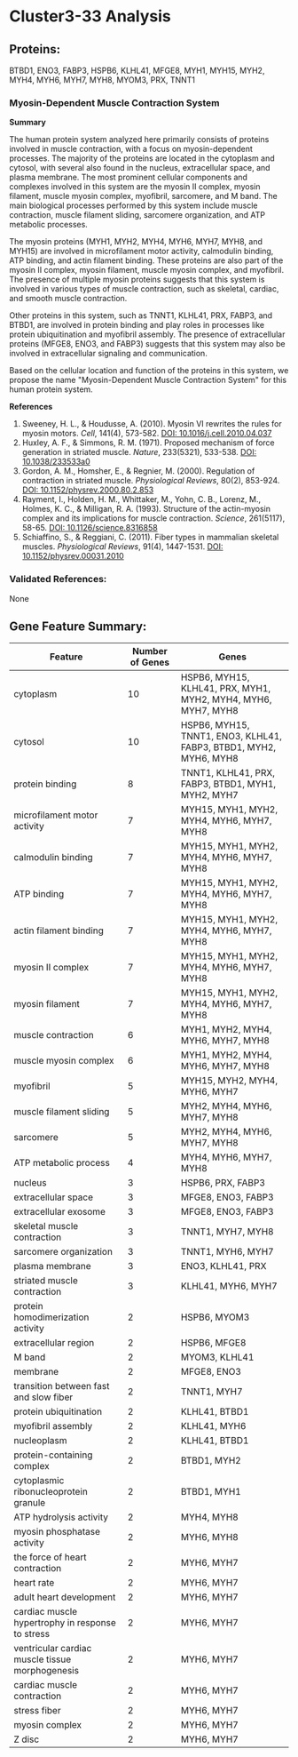 # Cluster3-33 Analysis

## Proteins: 

BTBD1, ENO3, FABP3, HSPB6, KLHL41, MFGE8, MYH1, MYH15, MYH2, MYH4, MYH6, MYH7, MYH8, MYOM3, PRX, TNNT1

### Myosin-Dependent Muscle Contraction System

**Summary**

The human protein system analyzed here primarily consists of proteins involved in muscle contraction, with a focus on myosin-dependent processes. The majority of the proteins are located in the cytoplasm and cytosol, with several also found in the nucleus, extracellular space, and plasma membrane. The most prominent cellular components and complexes involved in this system are the myosin II complex, myosin filament, muscle myosin complex, myofibril, sarcomere, and M band. The main biological processes performed by this system include muscle contraction, muscle filament sliding, sarcomere organization, and ATP metabolic processes.

The myosin proteins (MYH1, MYH2, MYH4, MYH6, MYH7, MYH8, and MYH15) are involved in microfilament motor activity, calmodulin binding, ATP binding, and actin filament binding. These proteins are also part of the myosin II complex, myosin filament, muscle myosin complex, and myofibril. The presence of multiple myosin proteins suggests that this system is involved in various types of muscle contraction, such as skeletal, cardiac, and smooth muscle contraction.

Other proteins in this system, such as TNNT1, KLHL41, PRX, FABP3, and BTBD1, are involved in protein binding and play roles in processes like protein ubiquitination and myofibril assembly. The presence of extracellular proteins (MFGE8, ENO3, and FABP3) suggests that this system may also be involved in extracellular signaling and communication.

Based on the cellular location and function of the proteins in this system, we propose the name "Myosin-Dependent Muscle Contraction System" for this human protein system.

**References**

1. Sweeney, H. L., & Houdusse, A. (2010). Myosin VI rewrites the rules for myosin motors. *Cell*, 141(4), 573-582. [DOI: 10.1016/j.cell.2010.04.037](https://doi.org/10.1016/j.cell.2010.04.037)
2. Huxley, A. F., & Simmons, R. M. (1971). Proposed mechanism of force generation in striated muscle. *Nature*, 233(5321), 533-538. [DOI: 10.1038/233533a0](https://doi.org/10.1038/233533a0)
3. Gordon, A. M., Homsher, E., & Regnier, M. (2000). Regulation of contraction in striated muscle. *Physiological Reviews*, 80(2), 853-924. [DOI: 10.1152/physrev.2000.80.2.853](https://doi.org/10.1152/physrev.2000.80.2.853)
4. Rayment, I., Holden, H. M., Whittaker, M., Yohn, C. B., Lorenz, M., Holmes, K. C., & Milligan, R. A. (1993). Structure of the actin-myosin complex and its implications for muscle contraction. *Science*, 261(5117), 58-65. [DOI: 10.1126/science.8316858](https://doi.org/10.1126/science.8316858)
5. Schiaffino, S., & Reggiani, C. (2011). Fiber types in mammalian skeletal muscles. *Physiological Reviews*, 91(4), 1447-1531. [DOI: 10.1152/physrev.00031.2010](https://doi.org/10.1152/physrev.00031.2010)

### Validated References: 

None





## Gene Feature Summary: 

| Feature | Number of Genes | Genes |
| --- | --- | --- |
| cytoplasm | 10 | HSPB6, MYH15, KLHL41, PRX, MYH1, MYH2, MYH4, MYH6, MYH7, MYH8 |
| cytosol | 10 | HSPB6, MYH15, TNNT1, ENO3, KLHL41, FABP3, BTBD1, MYH2, MYH6, MYH8 |
| protein binding | 8 | TNNT1, KLHL41, PRX, FABP3, BTBD1, MYH1, MYH2, MYH7 |
| microfilament motor activity | 7 | MYH15, MYH1, MYH2, MYH4, MYH6, MYH7, MYH8 |
| calmodulin binding | 7 | MYH15, MYH1, MYH2, MYH4, MYH6, MYH7, MYH8 |
| ATP binding | 7 | MYH15, MYH1, MYH2, MYH4, MYH6, MYH7, MYH8 |
| actin filament binding | 7 | MYH15, MYH1, MYH2, MYH4, MYH6, MYH7, MYH8 |
| myosin II complex | 7 | MYH15, MYH1, MYH2, MYH4, MYH6, MYH7, MYH8 |
| myosin filament | 7 | MYH15, MYH1, MYH2, MYH4, MYH6, MYH7, MYH8 |
| muscle contraction | 6 | MYH1, MYH2, MYH4, MYH6, MYH7, MYH8 |
| muscle myosin complex | 6 | MYH1, MYH2, MYH4, MYH6, MYH7, MYH8 |
| myofibril | 5 | MYH15, MYH2, MYH4, MYH6, MYH7 |
| muscle filament sliding | 5 | MYH2, MYH4, MYH6, MYH7, MYH8 |
| sarcomere | 5 | MYH2, MYH4, MYH6, MYH7, MYH8 |
| ATP metabolic process | 4 | MYH4, MYH6, MYH7, MYH8 |
| nucleus | 3 | HSPB6, PRX, FABP3 |
| extracellular space | 3 | MFGE8, ENO3, FABP3 |
| extracellular exosome | 3 | MFGE8, ENO3, FABP3 |
| skeletal muscle contraction | 3 | TNNT1, MYH7, MYH8 |
| sarcomere organization | 3 | TNNT1, MYH6, MYH7 |
| plasma membrane | 3 | ENO3, KLHL41, PRX |
| striated muscle contraction | 3 | KLHL41, MYH6, MYH7 |
| protein homodimerization activity | 2 | HSPB6, MYOM3 |
| extracellular region | 2 | HSPB6, MFGE8 |
| M band | 2 | MYOM3, KLHL41 |
| membrane | 2 | MFGE8, ENO3 |
| transition between fast and slow fiber | 2 | TNNT1, MYH7 |
| protein ubiquitination | 2 | KLHL41, BTBD1 |
| myofibril assembly | 2 | KLHL41, MYH6 |
| nucleoplasm | 2 | KLHL41, BTBD1 |
| protein-containing complex | 2 | BTBD1, MYH2 |
| cytoplasmic ribonucleoprotein granule | 2 | BTBD1, MYH1 |
| ATP hydrolysis activity | 2 | MYH4, MYH8 |
| myosin phosphatase activity | 2 | MYH6, MYH8 |
|  the force of heart contraction | 2 | MYH6, MYH7 |
|  heart rate | 2 | MYH6, MYH7 |
| adult heart development | 2 | MYH6, MYH7 |
| cardiac muscle hypertrophy in response to stress | 2 | MYH6, MYH7 |
| ventricular cardiac muscle tissue morphogenesis | 2 | MYH6, MYH7 |
| cardiac muscle contraction | 2 | MYH6, MYH7 |
| stress fiber | 2 | MYH6, MYH7 |
| myosin complex | 2 | MYH6, MYH7 |
| Z disc | 2 | MYH6, MYH7 |


